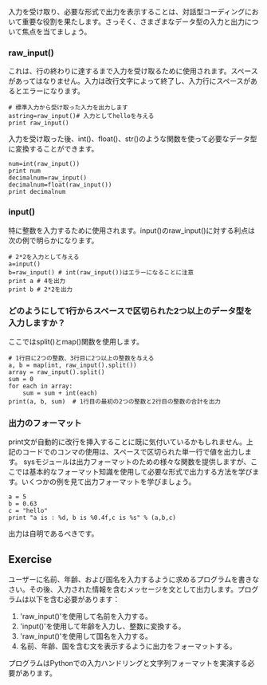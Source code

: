 入力を受け取り、必要な形式で出力を表示することは、対話型コーディングにおいて重要な役割を果たします。さっそく、さまざまなデータ型の入力と出力について焦点を当てましょう。

### raw_input()
これは、行の終わりに達するまで入力を受け取るために使用されます。スペースがあってはなりません。入力は改行文字によって終了し、入力行にスペースがあるとエラーになります。

    # 標準入力から受け取った入力を出力します
    astring=raw_input()# 入力としてhelloを与える
    print raw_input()

入力を受け取った後、int()、float()、str()のような関数を使って必要なデータ型に変換することができます。

    num=int(raw_input())
    print num
    decimalnum=raw_input()
    decimalnum=float(raw_input())
    print decimalnum

### input()
特に整数を入力するために使用されます。input()のraw_input()に対する利点は次の例で明らかになります。

    # 2*2を入力として与える
    a=input()
    b=raw_input() # int(raw_input())はエラーになることに注意
    print a # 4を出力
    print b # 2*2を出力

### どのようにして1行からスペースで区切られた2つ以上のデータ型を入力しますか？
ここではsplit()とmap()関数を使用します。

    # 1行目に2つの整数、3行目に2つ以上の整数を与える
    a, b = map(int, raw_input().split())
    array = raw_input().split()
    sum = 0
    for each in array:
        sum = sum + int(each)
    print(a, b, sum)  # 1行目の最初の2つの整数と2行目の整数の合計を出力

### 出力のフォーマット
print文が自動的に改行を挿入することに既に気付いているかもしれません。上記のコードでのコンマの使用は、スペースで区切られた単一行で値を出力します。
sysモジュールは出力フォーマットのための様々な関数を提供しますが、ここでは基本的なフォーマット知識を使用して必要な形式で出力する方法を学びます。いくつかの例を見て出力フォーマットを学びましょう。

    a = 5
    b = 0.63
    c = "hello"
    print "a is : %d, b is %0.4f,c is %s" % (a,b,c)

出力は自明であるべきです。

Exercise
--------

ユーザーに名前、年齢、および国名を入力するように求めるプログラムを書きなさい。その後、入力された情報を含むメッセージを文として出力します。プログラムは以下を含む必要があります：

1. 'raw_input()'を使用して名前を入力する。
2. 'input()'を使用して年齢を入力し、整数に変換する。
3. 'raw_input()'を使用して国名を入力する。
4. 名前、年齢、国を含む文を表示するように出力をフォーマットする。

プログラムはPythonでの入力ハンドリングと文字列フォーマットを実演する必要があります。